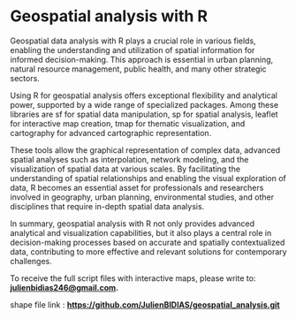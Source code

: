 # Geospatial analysis with R

Geospatial data analysis with R plays a crucial role in various fields, enabling the understanding and utilization of spatial information for informed decision-making. This approach is essential in urban planning, natural resource management, public health, and many other strategic sectors.

Using R for geospatial analysis offers exceptional flexibility and analytical power, supported by a wide range of specialized packages. Among these libraries are sf for spatial data manipulation, sp for spatial analysis, leaflet for interactive map creation, tmap for thematic visualization, and cartography for advanced cartographic representation.

These tools allow the graphical representation of complex data, advanced spatial analyses such as interpolation, network modeling, and the visualization of spatial data at various scales. By facilitating the understanding of spatial relationships and enabling the visual exploration of data, R becomes an essential asset for professionals and researchers involved in geography, urban planning, environmental studies, and other disciplines that require in-depth spatial data analysis.

In summary, geospatial analysis with R not only provides advanced analytical and visualization capabilities, but it also plays a central role in decision-making processes based on accurate and spatially contextualized data, contributing to more effective and relevant solutions for contemporary challenges.

To receive the full script files with interactive maps, please write to: **julienbidias246@gmail.com.**

shape file link : **https://github.com/JulienBIDIAS/geospatial_analysis.git**


